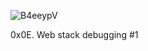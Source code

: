 
![B4eeypV](https://github.com/user-attachments/assets/92ffa242-b367-4662-a002-4b441b74dc8d)

0x0E. Web stack debugging #1
